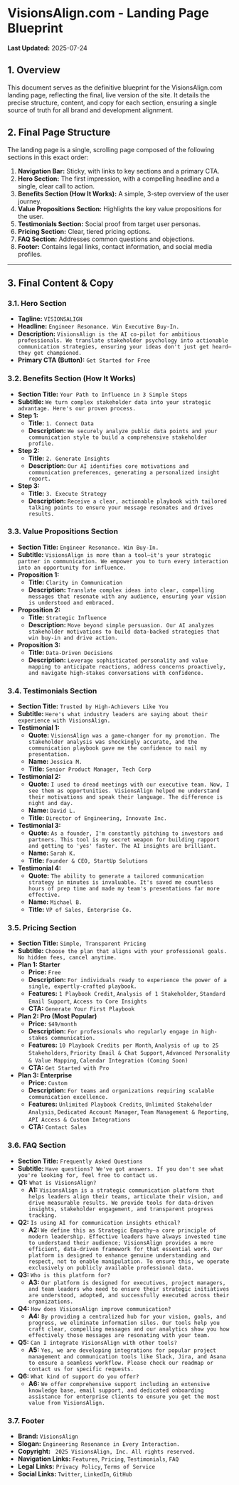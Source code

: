 # VisionsAlign.com - Landing Page Blueprint

**Last Updated:** 2025-07-24

## 1. Overview

This document serves as the definitive blueprint for the VisionsAlign.com landing page, reflecting the final, live version of the site. It details the precise structure, content, and copy for each section, ensuring a single source of truth for all brand and development alignment.

## 2. Final Page Structure

The landing page is a single, scrolling page composed of the following sections in this exact order:

1.  **Navigation Bar:** Sticky, with links to key sections and a primary CTA.
2.  **Hero Section:** The first impression, with a compelling headline and a single, clear call to action.
3.  **Benefits Section (How It Works):** A simple, 3-step overview of the user journey.
4.  **Value Propositions Section:** Highlights the key value propositions for the user.
5.  **Testimonials Section:** Social proof from target user personas.
6.  **Pricing Section:** Clear, tiered pricing options.
7.  **FAQ Section:** Addresses common questions and objections.
8.  **Footer:** Contains legal links, contact information, and social media profiles.

---

## 3. Final Content & Copy

### **3.1. Hero Section**

*   **Tagline:** `VISIONSALIGN`
*   **Headline:** `Engineer Resonance. Win Executive Buy-In.`
*   **Description:** `VisionsAlign is the AI co-pilot for ambitious professionals. We translate stakeholder psychology into actionable communication strategies, ensuring your ideas don't just get heard—they get championed.`
*   **Primary CTA (Button):** `Get Started for Free`

### **3.2. Benefits Section (How It Works)**

*   **Section Title:** `Your Path to Influence in 3 Simple Steps`
*   **Subtitle:** `We turn complex stakeholder data into your strategic advantage. Here's our proven process.`
*   **Step 1:**
    *   **Title:** `1. Connect Data`
    *   **Description:** `We securely analyze public data points and your communication style to build a comprehensive stakeholder profile.`
*   **Step 2:**
    *   **Title:** `2. Generate Insights`
    *   **Description:** `Our AI identifies core motivations and communication preferences, generating a personalized insight report.`
*   **Step 3:**
    *   **Title:** `3. Execute Strategy`
    *   **Description:** `Receive a clear, actionable playbook with tailored talking points to ensure your message resonates and drives results.`

### **3.3. Value Propositions Section**

*   **Section Title:** `Engineer Resonance. Win Buy-In.`
*   **Subtitle:** `VisionsAlign is more than a tool—it's your strategic partner in communication. We empower you to turn every interaction into an opportunity for influence.`
*   **Proposition 1:**
    *   **Title:** `Clarity in Communication`
    *   **Description:** `Translate complex ideas into clear, compelling messages that resonate with any audience, ensuring your vision is understood and embraced.`
*   **Proposition 2:**
    *   **Title:** `Strategic Influence`
    *   **Description:** `Move beyond simple persuasion. Our AI analyzes stakeholder motivations to build data-backed strategies that win buy-in and drive action.`
*   **Proposition 3:**
    *   **Title:** `Data-Driven Decisions`
    *   **Description:** `Leverage sophisticated personality and value mapping to anticipate reactions, address concerns proactively, and navigate high-stakes conversations with confidence.`

### **3.4. Testimonials Section**

*   **Section Title:** `Trusted by High-Achievers Like You`
*   **Subtitle:** `Here's what industry leaders are saying about their experience with VisionsAlign.`
*   **Testimonial 1:**
    *   **Quote:** `VisionsAlign was a game-changer for my promotion. The stakeholder analysis was shockingly accurate, and the communication playbook gave me the confidence to nail my presentation.`
    *   **Name:** `Jessica M.`
    *   **Title:** `Senior Product Manager, Tech Corp`
*   **Testimonial 2:**
    *   **Quote:** `I used to dread meetings with our executive team. Now, I see them as opportunities. VisionsAlign helped me understand their motivations and speak their language. The difference is night and day.`
    *   **Name:** `David L.`
    *   **Title:** `Director of Engineering, Innovate Inc.`
*   **Testimonial 3:**
    *   **Quote:** `As a founder, I'm constantly pitching to investors and partners. This tool is my secret weapon for building rapport and getting to 'yes' faster. The AI insights are brilliant.`
    *   **Name:** `Sarah K.`
    *   **Title:** `Founder & CEO, StartUp Solutions`
*   **Testimonial 4:**
    *   **Quote:** `The ability to generate a tailored communication strategy in minutes is invaluable. It's saved me countless hours of prep time and made my team's presentations far more effective.`
    *   **Name:** `Michael B.`
    *   **Title:** `VP of Sales, Enterprise Co.`

### **3.5. Pricing Section**

*   **Section Title:** `Simple, Transparent Pricing`
*   **Subtitle:** `Choose the plan that aligns with your professional goals. No hidden fees, cancel anytime.`
*   **Plan 1: Starter**
    *   **Price:** `Free`
    *   **Description:** `For individuals ready to experience the power of a single, expertly-crafted playbook.`
    *   **Features:** `1 Playbook Credit`, `Analysis of 1 Stakeholder`, `Standard Email Support`, `Access to Core Insights`
    *   **CTA:** `Generate Your First Playbook`
*   **Plan 2: Pro (Most Popular)**
    *   **Price:** `$49/month`
    *   **Description:** `For professionals who regularly engage in high-stakes communication.`
    *   **Features:** `10 Playbook Credits per Month`, `Analysis of up to 25 Stakeholders`, `Priority Email & Chat Support`, `Advanced Personality & Value Mapping`, `Calendar Integration (Coming Soon)`
    *   **CTA:** `Get Started with Pro`
*   **Plan 3: Enterprise**
    *   **Price:** `Custom`
    *   **Description:** `For teams and organizations requiring scalable communication excellence.`
    *   **Features:** `Unlimited Playbook Credits`, `Unlimited Stakeholder Analysis`, `Dedicated Account Manager`, `Team Management & Reporting`, `API Access & Custom Integrations`
    *   **CTA:** `Contact Sales`

### **3.6. FAQ Section**

*   **Section Title:** `Frequently Asked Questions`
*   **Subtitle:** `Have questions? We've got answers. If you don't see what you're looking for, feel free to contact us.`
*   **Q1:** `What is VisionsAlign?`
    *   **A1:** `VisionsAlign is a strategic communication platform that helps leaders align their teams, articulate their vision, and drive measurable results. We provide tools for data-driven insights, stakeholder engagement, and transparent progress tracking.`
*   **Q2:** `Is using AI for communication insights ethical?`
    *   **A2:** `We define this as Strategic Empathy—a core principle of modern leadership. Effective leaders have always invested time to understand their audience; VisionsAlign provides a more efficient, data-driven framework for that essential work. Our platform is designed to enhance genuine understanding and respect, not to enable manipulation. To ensure this, we operate exclusively on publicly available professional data.`
*   **Q3:** `Who is this platform for?`
    *   **A3:** `Our platform is designed for executives, project managers, and team leaders who need to ensure their strategic initiatives are understood, adopted, and successfully executed across their organizations.`
*   **Q4:** `How does VisionsAlign improve communication?`
    *   **A4:** `By providing a centralized hub for your vision, goals, and progress, we eliminate information silos. Our tools help you craft clear, compelling messages and our analytics show you how effectively those messages are resonating with your team.`
*   **Q5:** `Can I integrate VisionsAlign with other tools?`
    *   **A5:** `Yes, we are developing integrations for popular project management and communication tools like Slack, Jira, and Asana to ensure a seamless workflow. Please check our roadmap or contact us for specific requests.`
*   **Q6:** `What kind of support do you offer?`
    *   **A6:** `We offer comprehensive support including an extensive knowledge base, email support, and dedicated onboarding assistance for enterprise clients to ensure you get the most value from VisionsAlign.`

### **3.7. Footer**

*   **Brand:** `VisionsAlign`
*   **Slogan:** `Engineering Resonance in Every Interaction.`
*   **Copyright:** ` 2025 VisionsAlign, Inc. All rights reserved.`
*   **Navigation Links:** `Features`, `Pricing`, `Testimonials`, `FAQ`
*   **Legal Links:** `Privacy Policy`, `Terms of Service`
*   **Social Links:** `Twitter`, `LinkedIn`, `GitHub`
